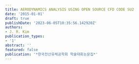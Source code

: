 ```yaml
---
title: AERODYNAMICS ANALYSIS USING OPEN SOURCE CFD CODE SU2
date: '2015-01-01'
draft: true
publishDate: '2023-06-05T10:35:56.142920Z'
authors:
- J. R. Kim
publication_types:
- '1'
abstract: ''
featured: false
publication: '*한국전산유체공학회 학술대회논문집*'
---
```


